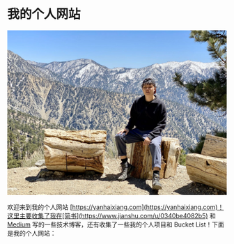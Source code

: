 # 我的个人网站

![](screenshot/welcome.jpeg)

欢迎来到我的个人网站 [https://yanhaixiang.com](https://yanhaixiang.com)！这里主要收集了我在[简书](https://www.jianshu.com/u/0340be4082b5) 和 [Medium](https://medium.com/@haixiang6123)
写的一些技术博客，还有收集了一些我的个人项目和 Bucket List！下面是我的个人网站：
